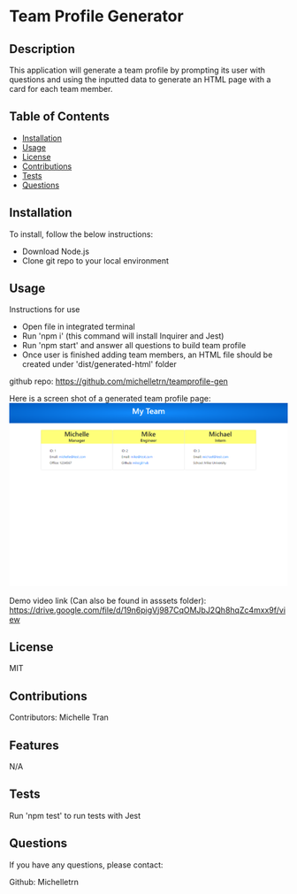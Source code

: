 # Team Profile Generator

 ## Description
  
  This application will generate a team profile by prompting its user with questions and using the inputted data to generate an HTML page with a card for each team member.
  
  ## Table of Contents 
  
  - [Installation](#installation)
  - [Usage](#usage)
  - [License](#license)
  - [Contributions](#contributions)
  - [Tests](#tests)
  - [Questions](#questions)
  
  
  ## Installation
  To install, follow the below instructions:
  - Download Node.js
  - Clone git repo to your local environment

  ## Usage
  Instructions for use
  - Open file in integrated terminal
  - Run 'npm i' (this command will install Inquirer and Jest)
  - Run 'npm start' and answer all questions to build team profile
  - Once user is finished adding team members, an HTML file should be created under 'dist/generated-html' folder

  github repo: https://github.com/michelletrn/teamprofile-gen

  Here is a screen shot of a generated team profile page:
  ![screenshot](./assets/teamgen_screenshot.png)

  Demo video link (Can also be found in asssets folder): https://drive.google.com/file/d/19n6pigVj987CqOMJbJ2Qh8hqZc4mxx9f/view
 
  ## License
  MIT
  
  ## Contributions
  Contributors: Michelle Tran
  
  ## Features
  
  N/A

  ## Tests

  Run 'npm test' to run tests with Jest
    
  ## Questions
  If you have any questions, please contact:
  
  Github: Michelletrn